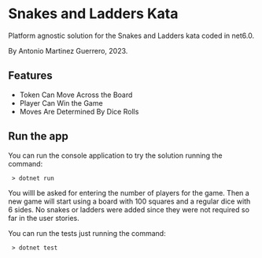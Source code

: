 # Snakes and Ladders Kata

Platform agnostic solution for the Snakes and Ladders kata coded in net6.0.

By Antonio Martinez Guerrero, 2023.

## Features

- Token Can Move Across the Board
- Player Can Win the Game
- Moves Are Determined By Dice Rolls

## Run the app

You can run the console application to try the solution running the command:

```
 > dotnet run
```

You willl be asked for entering the number of players for the game. Then a new game will start using a board with 100 squares and a regular dice with 6 sides.
No snakes or ladders were added since they were not required so far in the user stories.

You can run the tests just running the command:

```
 > dotnet test
```
